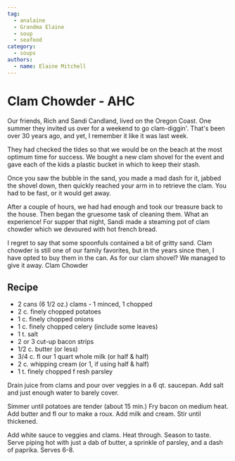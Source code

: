 ```yaml
---
tag:
  - analaine
  - Grandma Elaine
  - soup
  - seafood
category:
  - soups
authors:
  - name: Elaine Mitchell
---
```


# Clam Chowder - AHC

Our friends, Rich and Sandi Candland, lived on the Oregon Coast. One summer they invited us
over for a weekend to go clam-diggin'. That's been over 30 years ago, and yet, I remember it
like it was last week.

They had checked the tides so that we would be on the beach at the most optimum time for
success. We bought a new clam shovel for the event and gave each of the kids a plastic bucket
in which to keep their stash.

Once you saw the bubble in the sand, you made a mad dash for it, jabbed the shovel down, then
quickly reached your arm in to retrieve the clam. You had to be fast, or it would get away.

After a couple of hours, we had had enough and took our treasure back to the house. Then
began the gruesome task of cleaning them. What an experience! For supper that night, Sandi
made a steaming pot of clam chowder which we devoured with hot french bread.

I regret to say that some spoonfuls contained a bit of gritty sand. Clam chowder is still one of
our family favorites, but in the years since then, I have opted to buy them in the can. As for our
clam shovel? We managed to give it away.
Clam Chowder

## Recipe

* 2 cans (6 1/2 oz.) clams - 1 minced, 1 chopped
* 2 c. finely chopped potatoes
* 1 c. finely chopped onions
* 1 c. finely chopped celery (include some leaves)
* 1 t. salt
* 2 or 3 cut-up bacon strips
* 1/2 c. butter (or less)
* 3/4 c. fl our 1 quart whole milk (or half & half)
* 2 c. whipping cream (or 1, if using half & half)
* 1 t. finely chopped f resh parsley

Drain juice from clams and pour over veggies in a 6 qt. saucepan. Add salt and just enough
water to barely cover.

Simmer until potatoes are tender (about 15 min.) Fry bacon on medium heat. Add butter and fl
our to make a roux. Add milk and cream. Stir until thickened.

Add white sauce to veggies and clams. Heat through. Season to taste. Serve piping hot with just
a dab of butter, a sprinkle of parsley, and a dash of paprika. Serves 6-8.
